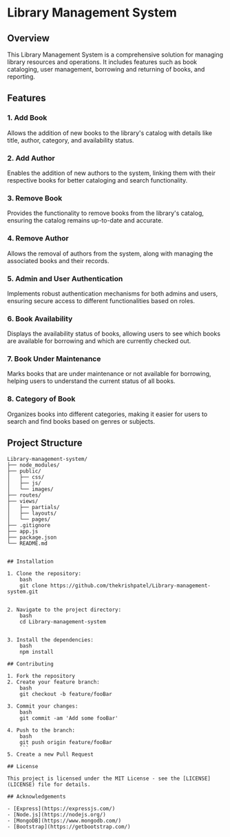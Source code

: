 # Library Management System

## Overview

This Library Management System is a comprehensive solution for managing library resources and operations. It includes features such as book cataloging, user management, borrowing and returning of books, and reporting.

## Features

### 1. Add Book

Allows the addition of new books to the library's catalog with details like title, author, category, and availability status.

### 2. Add Author

Enables the addition of new authors to the system, linking them with their respective books for better cataloging and search functionality.

### 3. Remove Book

Provides the functionality to remove books from the library's catalog, ensuring the catalog remains up-to-date and accurate.

### 4. Remove Author

Allows the removal of authors from the system, along with managing the associated books and their records.

### 5. Admin and User Authentication

Implements robust authentication mechanisms for both admins and users, ensuring secure access to different functionalities based on roles.

### 6. Book Availability

Displays the availability status of books, allowing users to see which books are available for borrowing and which are currently checked out.

### 7. Book Under Maintenance

Marks books that are under maintenance or not available for borrowing, helping users to understand the current status of all books.

### 8. Category of Book

Organizes books into different categories, making it easier for users to search and find books based on genres or subjects.

## Project Structure

```plaintext
Library-management-system/
├── node_modules/
├── public/
│   ├── css/
│   ├── js/
│   └── images/
├── routes/
├── views/
│   ├── partials/
│   ├── layouts/
│   └── pages/
├── .gitignore
├── app.js
├── package.json
└── README.md


## Installation

1. Clone the repository:
    bash
    git clone https://github.com/thekrishpatel/Library-management-system.git
    

2. Navigate to the project directory:
    bash
    cd Library-management-system
    

3. Install the dependencies:
    bash
    npm install
    
## Contributing

1. Fork the repository
2. Create your feature branch:
    bash
    git checkout -b feature/fooBar
    
3. Commit your changes:
    bash
    git commit -am 'Add some fooBar'
    
4. Push to the branch:
    bash
    git push origin feature/fooBar
    ```
5. Create a new Pull Request

## License

This project is licensed under the MIT License - see the [LICENSE](LICENSE) file for details.

## Acknowledgements

- [Express](https://expressjs.com/)
- [Node.js](https://nodejs.org/)
- [MongoDB](https://www.mongodb.com/)
- [Bootstrap](https://getbootstrap.com/)
